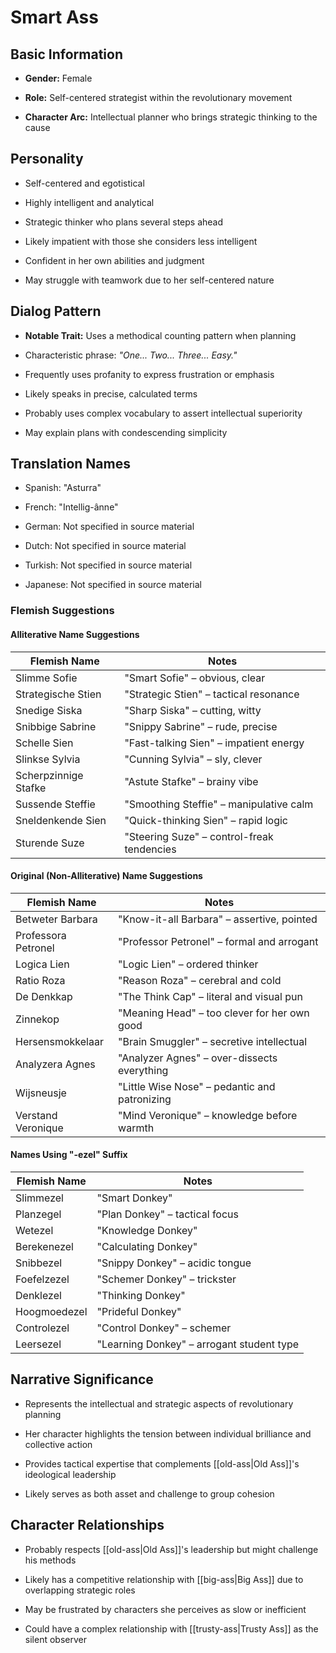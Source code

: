 # Smart Ass

## Basic Information

- **Gender:** Female
    
- **Role:** Self-centered strategist within the revolutionary movement
    
- **Character Arc:** Intellectual planner who brings strategic thinking to the cause
    

## Personality

- Self-centered and egotistical
    
- Highly intelligent and analytical
    
- Strategic thinker who plans several steps ahead
    
- Likely impatient with those she considers less intelligent
    
- Confident in her own abilities and judgment
    
- May struggle with teamwork due to her self-centered nature
    

## Dialog Pattern

- **Notable Trait:** Uses a methodical counting pattern when planning
    
- Characteristic phrase: _"One... Two... Three... Easy."_
    
- Frequently uses profanity to express frustration or emphasis
    
- Likely speaks in precise, calculated terms
    
- Probably uses complex vocabulary to assert intellectual superiority
    
- May explain plans with condescending simplicity
    

## Translation Names

- Spanish: "Asturra"
    
- French: "Intellig-ânne"
    
- German: Not specified in source material
    
- Dutch: Not specified in source material
    
- Turkish: Not specified in source material
    
- Japanese: Not specified in source material
    

### Flemish Suggestions

#### Alliterative Name Suggestions

|Flemish Name|Notes|
|---|---|
|Slimme Sofie|"Smart Sofie" – obvious, clear|
|Strategische Stien|"Strategic Stien" – tactical resonance|
|Snedige Siska|"Sharp Siska" – cutting, witty|
|Snibbige Sabrine|"Snippy Sabrine" – rude, precise|
|Schelle Sien|"Fast-talking Sien" – impatient energy|
|Slinkse Sylvia|"Cunning Sylvia" – sly, clever|
|Scherpzinnige Stafke|"Astute Stafke" – brainy vibe|
|Sussende Steffie|"Smoothing Steffie" – manipulative calm|
|Sneldenkende Sien|"Quick-thinking Sien" – rapid logic|
|Sturende Suze|"Steering Suze" – control-freak tendencies|

#### Original (Non-Alliterative) Name Suggestions

|Flemish Name|Notes|
|---|---|
|Betweter Barbara|"Know-it-all Barbara" – assertive, pointed|
|Professora Petronel|"Professor Petronel" – formal and arrogant|
|Logica Lien|"Logic Lien" – ordered thinker|
|Ratio Roza|"Reason Roza" – cerebral and cold|
|De Denkkap|"The Think Cap" – literal and visual pun|
|Zinnekop|"Meaning Head" – too clever for her own good|
|Hersensmokkelaar|"Brain Smuggler" – secretive intellectual|
|Analyzera Agnes|"Analyzer Agnes" – over-dissects everything|
|Wijsneusje|"Little Wise Nose" – pedantic and patronizing|
|Verstand Veronique|"Mind Veronique" – knowledge before warmth|

#### Names Using "-ezel" Suffix

|Flemish Name|Notes|
|---|---|
|Slimmezel|"Smart Donkey"|
|Planzegel|"Plan Donkey" – tactical focus|
|Wetezel|"Knowledge Donkey"|
|Berekenezel|"Calculating Donkey"|
|Snibbezel|"Snippy Donkey" – acidic tongue|
|Foefelzezel|"Schemer Donkey" – trickster|
|Denklezel|"Thinking Donkey"|
|Hoogmoedezel|"Prideful Donkey"|
|Controlezel|"Control Donkey" – schemer|
|Leersezel|"Learning Donkey" – arrogant student type|

## Narrative Significance

- Represents the intellectual and strategic aspects of revolutionary planning
    
- Her character highlights the tension between individual brilliance and collective action
    
- Provides tactical expertise that complements [[old-ass|Old Ass]]'s ideological leadership
    
- Likely serves as both asset and challenge to group cohesion
    

## Character Relationships

- Probably respects [[old-ass|Old Ass]]'s leadership but might challenge his methods
    
- Likely has a competitive relationship with [[big-ass|Big Ass]] due to overlapping strategic roles
    
- May be frustrated by characters she perceives as slow or inefficient
    
- Could have a complex relationship with [[trusty-ass|Trusty Ass]] as the silent observer